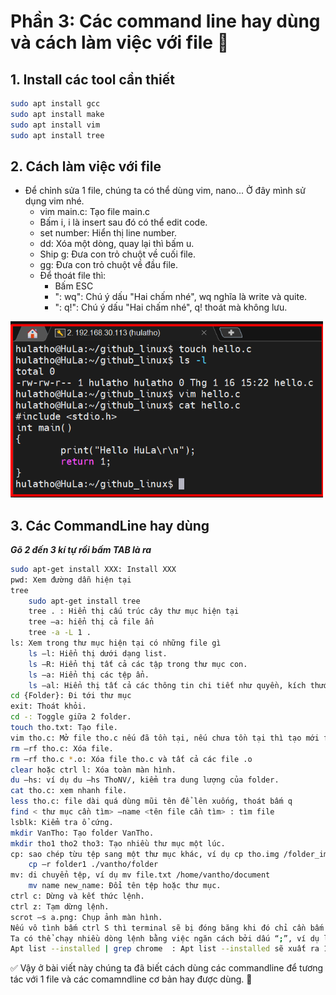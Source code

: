 # Phần 3: Các command line hay dùng và cách làm việc với file 💚

## 1. Install các tool cần thiết
```bash
sudo apt install gcc
sudo apt install make
sudo apt install vim
sudo apt install tree
```

## 2. Cách làm việc với file
- Để chỉnh sửa 1 file, chúng ta có thể dùng vim, nano... Ở đây mình sử dụng vim nhé.
    + vim main.c: Tạo file main.c
    + Bấm i, i là insert sau đó có thể edit code.
    + set number: Hiển thị line number.
    + dd: Xóa một dòng, quay lại thì bấm u.
    + Ship g: Đưa con trỏ chuột về cuối file.
    + gg: Đưa con trỏ chuột về đầu file.
    + Để thoát file thì:
        + Bấm ESC
        + ": wq": Chú ý dấu "Hai chấm nhé", wq nghĩa là write và quite.
        + ": q!": Chú ý dấu "Hai chấm nhé", q! thoát mà không lưu.

<img src="images/image-9.png" alt="hello" style="width:500px; height:auto;"/>        

## 3. Các CommandLine hay dùng
***Gõ 2 đến 3 kí tự rồi bấm TAB là ra***
```bash
sudo apt-get install XXX: Install XXX
pwd: Xem đường dẫn hiện tại
tree
    sudo apt-get install tree​
    tree . : Hiển thị cấu trúc cây thư mục hiện tại
    tree –a: hiển thị cả file ẩn
    tree -a -L 1 .
ls: Xem trong thư mục hiện tại có những file gì
    ls –l: Hiển thị dưới dạng list.​
    ls –R: Hiển thị tất cả các tập trong thư mục con.​
    ls –a: Hiển thị các tệp ẩn.​
    ls –al: Hiển thị tất cả các thông tin chi tiết như quyền, kích thước, chủ sở hữu...
cd {Folder}: Đi tới thư mục
exit: Thoát khỏi.​
cd -: Toggle giữa 2 folder.​
touch tho.txt: Tạo file.​
vim tho.c: Mở file tho.c nếu đã tồn tại, nếu chưa tồn tại thì tạo mới file.​
rm –rf tho.c: Xóa file.​
rm –rf tho.c *.o: Xóa file tho.c và tất cả các file .o​
clear hoặc ctrl l: Xóa toàn màn hình.​
du –hs: ví dụ du –hs ThoNV/, kiểm tra dung lượng của folder.​
cat tho.c: xem nhanh file.​
less tho.c: file dài quá dùng mũi tên để lên xuống, thoát bấm q​
find < thư mục cần tìm> –name <tên file cần tìm> : tìm file​
lsblk: Kiểm tra ổ cứng.​
mkdir VanTho: Tạo folder VanTho.​
mkdir tho1 tho2 tho3: Tạo nhiều thư mục một lúc.​
cp: sao chép từu tệp sang một thư mục khác, ví dụ cp tho.img /folder_img​
    cp –r folder1 ./vantho/folder​
mv: di chuyển tệp, ví dụ mv file.txt /home/vantho/document​
    mv name new_name: Đổi tên tệp hoặc thư mục.​
ctrl c: Dừng và kết thức lệnh.​
ctrl z: Tạm dừng lệnh.​
scrot –s a.png: Chụp ảnh màn hình.​
Nếu vô tình bấm ctrl S thì terminal sẽ bị đóng băng khi đó chỉ cần bấm ctrl Q
Ta có thể chạy nhiều dòng lệnh bằng việc ngăn cách bởi dấu “;”, ví dụ lệnh 1; lệnh 2; lệnh 3 hoặc có thể dung && nếu mình muốn lệnh sau chạy khi lệnh trước đã thành công.​
Apt list --installed | grep chrome  : Apt list --installed sẽ xuất ra 1 list danh sách, lệnh grep để tìm từ chrome trong mớ đó​
```

✅ Vậy ở bài viết này chúng ta đã biết cách dùng các commandline để tương tác với 1 file và các comamndline cơ bản hay được dùng. 💯
